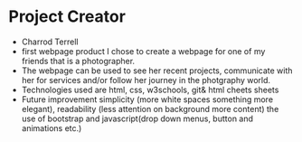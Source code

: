 # Project Creator

- Charrod Terrell
- first webpage product I chose to create a webpage for one of my friends that is a photographer.
- The webpage can be used to see her recent projects, communicate with her for services and/or follow her journey
  in the photgraphy world.
- Technologies used are html, css, w3schools, git& html cheets sheets
- Future improvement simplicity (more white spaces something more elegant), readability (less attention on background more content)
the use of bootstrap and javascript(drop down menus, button and animations etc.)

